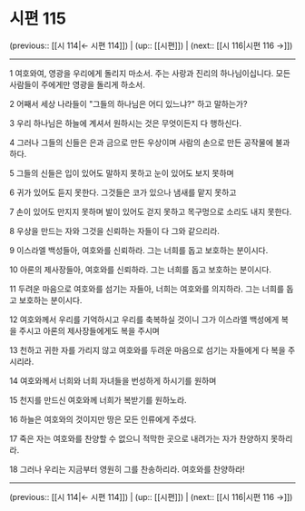 # 시편 115

(previous:: [[시 114|← 시편 114]]) | (up:: [[시편]]) | (next:: [[시 116|시편 116 →]])

***




1 
여호와여, 영광을 우리에게 돌리지 마소서. 주는 사랑과 진리의 하나님이십니다. 모든 사람들이 주에게만 영광을 돌리게 하소서. 



2 
어째서 세상 나라들이 "그들의 하나님은 어디 있느냐?" 하고 말하는가? 



3 
우리 하나님은 하늘에 계셔서 원하시는 것은 무엇이든지 다 행하신다. 



4 
그러나 그들의 신들은 은과 금으로 만든 우상이며 사람의 손으로 만든 공작물에 불과하다. 



5 
그들의 신들은 입이 있어도 말하지 못하고 눈이 있어도 보지 못하며 



6 
귀가 있어도 듣지 못한다. 그것들은 코가 있으나 냄새를 맡지 못하고 



7 
손이 있어도 만지지 못하며 발이 있어도 걷지 못하고 목구멍으로 소리도 내지 못한다. 



8 
우상을 만드는 자와 그것을 신뢰하는 자들이 다 그와 같으리라. 



9 
이스라엘 백성들아, 여호와를 신뢰하라. 그는 너희를 돕고 보호하는 분이시다. 



10 
아론의 제사장들아, 여호와를 신뢰하라. 그는 너희를 돕고 보호하는 분이시다. 



11 
두려운 마음으로 여호와를 섬기는 자들아, 너희는 여호와를 의지하라. 그는 너희를 돕고 보호하는 분이시다. 



12 
여호와께서 우리를 기억하시고 우리를 축복하실 것이니 그가 이스라엘 백성에게 복을 주시고 아론의 제사장들에게도 복을 주시며 



13 
천하고 귀한 자를 가리지 않고 여호와를 두려운 마음으로 섬기는 자들에게 다 복을 주시리라. 



14 
여호와께서 너희와 너희 자녀들을 번성하게 하시기를 원하며 



15 
천지를 만드신 여호와께 너희가 복받기를 원하노라. 



16 
하늘은 여호와의 것이지만 땅은 모든 인류에게 주셨다. 



17 
죽은 자는 여호와를 찬양할 수 없으니 적막한 곳으로 내려가는 자가 찬양하지 못하리라. 



18 
그러나 우리는 지금부터 영원히 그를 찬송하리라. 여호와를 찬양하라!

***

(previous:: [[시 114|← 시편 114]]) | (up:: [[시편]]) | (next:: [[시 116|시편 116 →]])
